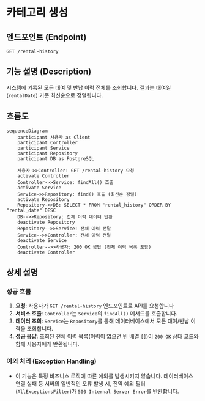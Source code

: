 # 카테고리 생성

## 엔드포인트 (Endpoint)

`GET /rental-history`

## 기능 설명 (Description)

시스템에 기록된 모든 대여 및 반납 이력 전체를 조회합니다. 결과는 대여일(`rentalDate`) 기준 최신순으로 정렬됩니다.

## 흐름도

```mermaid
sequenceDiagram
    participant 사용자 as Client
    participant Controller
    participant Service
    participant Repository
    participant DB as PostgreSQL

    사용자->>Controller: GET /rental-history 요청
    activate Controller
    Controller->>Service: findAll() 호출
    activate Service
    Service->>Repository: find() 호출 (최신순 정렬)
    activate Repository
    Repository->>DB: SELECT * FROM "rental_history" ORDER BY "rental_date" DESC
    DB-->>Repository: 전체 이력 데이터 반환
    deactivate Repository
    Repository-->>Service: 전체 이력 전달
    Service-->>Controller: 전체 이력 전달
    deactivate Service
    Controller-->>사용자: 200 OK 응답 (전체 이력 목록 포함)
    deactivate Controller
```

## 상세 설명

### 성공 흐름

1.  **요청**: 사용자가 `GET /rental-history` 엔드포인트로 API를 요청합니다
2.  **서비스 호출**: `Controller`는 `Service`의 `findAll()` 메서드를 호출합니다.
3.  **데이터 조회**: `Service`는 `Repository`를 통해 데이터베이스에서 모든 대여/반납 이력을 조회합니다.
4.  **성공 응답**: 조회된 전체 이력 목록(이력이 없으면 빈 배열 `[]`)이 `200 OK` 상태 코드와 함께 사용자에게 반환됩니다.

### 예외 처리 (Exception Handling)

- 이 기능은 특정 비즈니스 로직에 따른 예외를 발생시키지 않습니다. 데이터베이스 연결 실패 등 서버의 일반적인 오류 발생 시, 전역 예외 필터(`AllExceptionsFilter`)가 `500 Internal Server Error`를 반환합니다.
